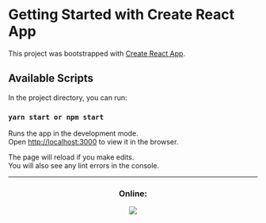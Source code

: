 # Getting Started with Create React App

This project was bootstrapped with [Create React App](https://github.com/facebook/create-react-app).

## Available Scripts

In the project directory, you can run:

### `yarn start or npm start`

Runs the app in the development mode.\
Open [http://localhost:3000](http://localhost:3000) to view it in the browser.

The page will reload if you make edits.\
You will also see any lint errors in the console.

---

<div align="center">

### Online:

<a href="https://message-shooter.herokuapp.com/">
<img src= "https://img.shields.io/badge/heroku-%23430098.svg?style=for-the-badge&logo=heroku&logoColor=white">

 </a>
 </div>
